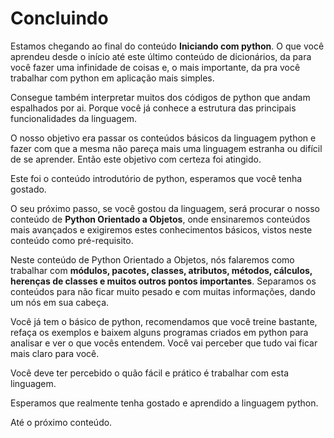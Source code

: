 # Concluindo

Estamos chegando ao final do conteúdo **Iniciando com python**. O que você aprendeu desde o início até este último conteúdo de dicionários, da para você fazer uma infinidade de coisas e, o mais importante, da pra você trabalhar com python em aplicação mais simples.

Consegue também interpretar muitos dos códigos de python que andam espalhados por ai. Porque você já conhece a estrutura das principais funcionalidades da linguagem.

O nosso objetivo era passar os conteúdos básicos da linguagem python e fazer com que a mesma não pareça mais uma linguagem estranha ou difícil de se aprender. Então este objetivo com certeza foi atingido.

Este foi o conteúdo introdutório de python, esperamos que você tenha gostado.

O seu próximo passo, se você gostou da linguagem, será procurar o nosso conteúdo de **Python Orientado a Objetos**, onde ensinaremos conteúdos mais avançados e exigiremos estes conhecimentos básicos, vistos neste conteúdo como pré-requisito.

Neste conteúdo de Python Orientado a Objetos, nós falaremos como trabalhar com **módulos, pacotes, classes, atributos, métodos, cálculos, herenças de classes e muitos outros pontos importantes**. Separamos os conteúdos para não ficar muito pesado e com muitas informações, dando um nós em sua cabeça.

Você já tem o básico de python, recomendamos que você treine bastante, refaça os exemplos e baixem alguns programas criados em python para analisar e ver o que vocês entendem. Você vai perceber que tudo vai ficar mais claro para você.

Você deve ter percebido o quão fácil e prático é trabalhar com esta linguagem.

Esperamos que realmente tenha gostado e aprendido a linguagem python.

Até o próximo conteúdo.